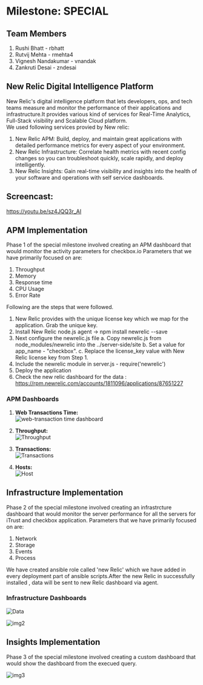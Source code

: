 # Milestone: SPECIAL

## Team Members

   1. Rushi Bhatt - rbhatt
   2. Rutvij Mehta - rmehta4
   3. Vignesh Nandakumar - vnandak
   4. Zankruti Desai - zndesai
     
## New Relic Digital Intelligence Platform 

New Relic's digital intelligence platform that lets developers, ops, and tech teams measure and monitor the performance of their applications and infrastructure.It provides various kind of services for Real-Time Analytics, Full-Stack visibility and Scalable Cloud platform.<br>
We used following services provied by New relic:       
1) New Relic APM: Build, deploy, and maintain great applications with detailed performance metrics for every aspect of your environment.
2) New Relic Infrastructure: Correlate health metrics with recent config changes so you can troubleshoot quickly, scale rapidly, and deploy intelligently.
3) New Relic Insights: Gain real-time visibility and insights into the health of your software and operations with self service dashboards.

## Screencast:

https://youtu.be/sz4JQQ3r_AI

## APM Implementation
Phase 1 of the special milestone involved creating an APM dashboard that would monitor the activity parameters for checkbox.io Parameters that we have primarily focused on are:
 1.	Throughput
 2.	Memory
 3.	Response time
 4.	CPU Usage
 5.	Error Rate

Following are the steps that were followed.      
1. New Relic provides with the unique license key which we map for the application. Grab the unique key.
2. Install New Relic node.js agent -> npm install newrelic --save
3. Next configure the newrelic.js file
   a. Copy newrelic.js from node_modules/newrelic into the ../server-side/site
   b. Set a value for app_name - "checkbox".
   c. Replace the license_key value with New Relic license key from Step 1.
4. Include the newrelic module in server.js - require('newrelic')
5. Deploy the application
6. Check the new relic dashboard for the data : https://rpm.newrelic.com/accounts/1811096/applications/87651227
      
### APM Dashboards
1) __Web Transactions Time:__ <br>
![web-transaction time dashboard](https://media.github.ncsu.edu/user/8428/files/7d04fff4-d881-11e7-9c57-ccfbaf0dcf90)

2) __Throughput:__ <br>
![Throughput](https://media.github.ncsu.edu/user/8428/files/742dfba6-d881-11e7-94b7-161af3c48ece)

3) __Transactions:__ <br>
![Transactions](https://media.github.ncsu.edu/user/8428/files/6b65b4f0-d881-11e7-9e21-1f846ffbbeb9)

4) __Hosts:__ <br>
![Host](https://media.github.ncsu.edu/user/8428/files/5b136016-d881-11e7-8d44-536efdb5b2d1)

## Infrastructure Implementation

Phase 2 of the special milestone involved creating an infrastrcture dashboard that would monitor the server performance for
all the servers for iTrust and checkbox application. Parameters that we have primarily focused on are:
 1.	Network
 2.	Storage
 3.	Events
 4.	Process

We have created ansible role called 'new Relic' which we have added in every deployment part of ansible scripts.After the new
Relic in successfully installed , data will be sent to new Relic dashboard via agent.

### Infrastructure Dashboards
![Data](https://media.github.ncsu.edu/user/5949/files/fecf0654-d883-11e7-8ba6-ed90d09d16f0)

![img2](https://media.github.ncsu.edu/user/5949/files/088cfa88-d885-11e7-942a-e8ba87ecbef5)

## Insights Implementation

Phase 3 of the special milestone involved creating a custom dashboard that would show the dashboard from the execued query. 

![img3](https://media.github.ncsu.edu/user/5949/files/dae28a5c-d885-11e7-9590-9ff3142a546d)

